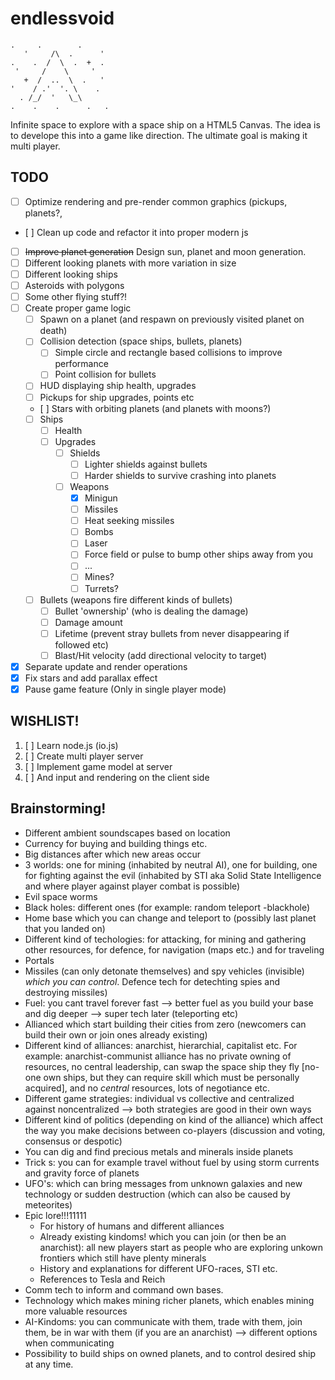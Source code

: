 # endlessvoid

    .     .        .    
       '     /\  .      '
    .    .  /  \  .  +  .
     '     /    \     '
       +  /  ..  \  .   '
    '    / .'  '. \    .
      . /_/  '   \_\
    .    .    .      .   .

Infinite space to explore with a space ship on a HTML5 Canvas.
The idea is to develope this into a game like direction.
The ultimate goal is making it multi player.


## TODO

* [ ] Optimize rendering and pre-render common graphics (pickups, planets?, 
* [ ] Clean up code and refactor it into proper modern js
* [ ] ~~Improve planet generation~~ Design sun, planet and moon generation.
* [ ] Different looking planets with more variation in size
* [ ] Different looking ships
* [ ] Asteroids with polygons
* [ ] Some other flying stuff?!
* [ ] Create proper game logic
   * [ ] Spawn on a planet (and respawn on previously visited planet on death)
   * [ ] Collision detection (space ships, bullets, planets)
      * [ ] Simple circle and rectangle based collisions to improve performance
      * [ ] Point collision for bullets
   * [ ] HUD displaying ship health, upgrades
   * [ ] Pickups for ship upgrades, points etc
   * [ ] Stars with orbiting planets (and planets with moons?)
   * [ ] Ships
      * [ ] Health
      * [ ] Upgrades
         * [ ] Shields
            * [ ] Lighter shields against bullets
            * [ ] Harder shields to survive crashing into planets
         * [ ] Weapons
            * [X] Minigun
            * [ ] Missiles
            * [ ] Heat seeking missiles
            * [ ] Bombs
            * [ ] Laser
            * [ ] Force field or pulse to bump other ships away from you
            * [ ] ...
            * [ ] Mines?
            * [ ] Turrets?
   * [ ] Bullets (weapons fire different kinds of bullets)
      * [ ] Bullet 'ownership' (who is dealing the damage)
      * [ ] Damage amount
      * [ ] Lifetime (prevent stray bullets from never disappearing if followed etc)
      * [ ] Blast/Hit velocity (add directional velocity to target) 
* [X] Separate update and render operations
* [X] Fix stars and add parallax effect
* [X] Pause game feature (Only in single player mode)

## WISHLIST!
1. [ ] Learn node.js (io.js)
2. [ ] Create multi player server
3. [ ] Implement game model at server
4. [ ] And input and rendering on the client side

## Brainstorming!
 * Different ambient soundscapes based on location
 * Currency for buying and building things etc.
 * Big distances after which new areas occur
 * 3 worlds: one for mining (inhabited by neutral AI), one for building, one for fighting against the evil (inhabited by STI aka Solid State Intelligence and where player against player combat is possible)
 * Evil space worms
 * Black holes: different ones (for example: random teleport -blackhole)
 * Home base which you can change and teleport to (possibly last planet that you landed on)
 * Different kind of techologies: for attacking, for mining and gathering other resources, for defence, for navigation (maps etc.) and for traveling
 * Portals
 * Missiles (can only detonate themselves) and spy vehicles (invisible) _which you can control_. Defence tech for detechting spies and destroying missiles) 
 * Fuel: you cant travel forever fast --> better fuel as you build your base and dig deeper --> super tech later (teleporting etc)
 * Allianced which start building their cities from zero (newcomers can build their own or join ones already existing)
 * Different kind of alliances: anarchist, hierarchial, capitalist etc. For example: anarchist-communist alliance has no private owning of resources,
   no central leadership, can swap the space ship they fly [no-one own ships, but they can require skill which must be personally acquired], and no _central_ resources, lots of negotiance etc.
 * Different game strategies: individual vs collective and centralized against noncentralized --> both strategies are good in their own ways
 * Different kind of politics (depending on kind of the alliance) which affect the way you make decisions between co-players (discussion and voting, consensus or despotic) 
 * You can dig and find precious metals and minerals inside planets
 * Trick s: you can for example travel without fuel by using storm currents and gravity force of planets
 * UFO's: which can bring messages from unknown galaxies and new technology or sudden destruction (which can also be caused by meteorites)
 * Epic lore!!!11111
     * For history of humans and different alliances
     * Already existing kindoms! which you can join (or then be an anarchist): all new players start as people who are exploring unkown frontiers which still have plenty minerals
     * History and explanations for different UFO-races, STI etc.
     * References to Tesla and Reich
 * Comm tech to inform and command own bases.
 * Technology which makes mining richer planets, which enables mining more valuable resources 
 * AI-Kindoms: you can communicate with them, trade with them, join them, be in war with them (if you are an anarchist) --> different options when communicating  
 * Possibility to build ships on owned planets, and to control desired ship at any time.

